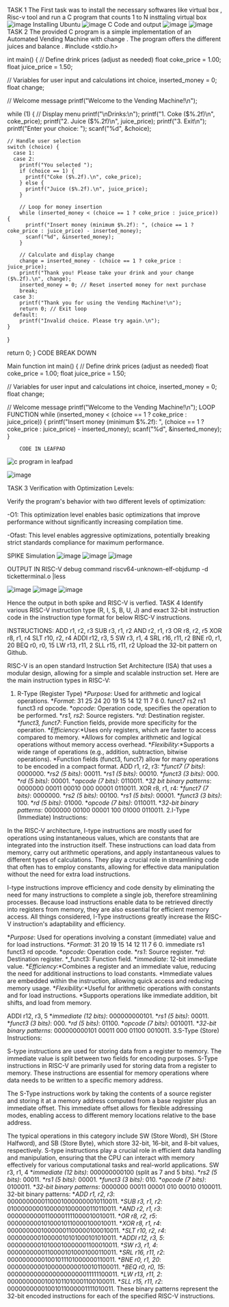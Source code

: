 TASK 1 
The First task was to install the necessary softwares like virtual box , Risc-v tool and run a C program that counts 1 to N 
insttaling virtual box
![image](https://github.com/sahana09012004/TASK-1-/assets/150324046/80faafdc-45e1-4534-816b-0f105889e7eb)
Installing Ubuntu
![image](https://github.com/sahana09012004/TASK-1-/assets/150324046/3ca8366d-6633-4fde-bb3a-f74f2781582f)
C Code and output 
![image](https://github.com/sahana09012004/TASK-1-/assets/150324046/a02725f3-4de9-489c-a951-284bc18fcffa)
![image](https://github.com/sahana09012004/TASK-1-/assets/150324046/aa608163-ab2f-4ab8-9500-af0936fc68b4)
TASK 2 
The provided C program is a simple implementation of an Automated  Vending Machine with change . The program offers the different juices and balance .
#include <stdio.h>

int main() {
  // Define drink prices (adjust as needed)
  float coke_price = 1.00;
  float juice_price = 1.50;

  // Variables for user input and calculations
  int choice, inserted_money = 0;
  float change;

  // Welcome message
  printf("Welcome to the Vending Machine!\n");

  while (1) {
    // Display menu
    printf("\nDrinks:\n");
    printf("1. Coke ($%.2f)\n", coke_price);
    printf("2. Juice ($%.2f)\n", juice_price);
    printf("3. Exit\n");
    printf("Enter your choice: ");
    scanf("%d", &choice);

    // Handle user selection
    switch (choice) {
      case 1:
      case 2:
        printf("You selected ");
        if (choice == 1) {
          printf("Coke ($%.2f).\n", coke_price);
        } else {
          printf("Juice ($%.2f).\n", juice_price);
        }

        // Loop for money insertion
        while (inserted_money < (choice == 1 ? coke_price : juice_price)) {
          printf("Insert money (minimum $%.2f): ", (choice == 1 ? coke_price : juice_price) - inserted_money);
          scanf("%d", &inserted_money);
        }

        // Calculate and display change
        change = inserted_money - (choice == 1 ? coke_price : juice_price);
        printf("Thank you! Please take your drink and your change ($%.2f).\n", change);
        inserted_money = 0; // Reset inserted money for next purchase
        break;
      case 3:
        printf("Thank you for using the Vending Machine!\n");
        return 0; // Exit loop
      default:
        printf("Invalid choice. Please try again.\n");
    }
  }

  return 0;
}
CODE BREAK DOWN 


Main function 
int main() {
  // Define drink prices (adjust as needed)
  float coke_price = 1.00;
  float juice_price = 1.50;

  // Variables for user input and calculations
  int choice, inserted_money = 0;
  float change;

  // Welcome message
  printf("Welcome to the Vending Machine!\n");
LOOP FUNCTION 
 while (inserted_money < (choice == 1 ? coke_price : juice_price)) {
          printf("Insert money (minimum $%.2f): ", (choice == 1 ? coke_price : juice_price) - inserted_money);
          scanf("%d", &inserted_money);
        }

        
        CODE IN LEAFPAD 
![c program in leafpad](https://github.com/sahana09012004/TASK-1-/assets/150324046/80828039-3426-4e9e-bd41-62d0f498ca2f)


![image](https://github.com/sahana09012004/TASK-1-/assets/150324046/9d589350-c651-4d7a-b5be-fef8af054cd2)


TASK 3 
Verification with Optimization Levels:

Verify the program's behavior with two different levels of optimization:

-O1: This optimization level enables basic optimizations that improve performance without significantly increasing compilation time.

-Ofast: This level enables aggressive optimizations, potentially breaking strict standards compliance for maximum performance.

SPIKE Simulation 
![image](https://github.com/sahana09012004/TASK-1-/assets/150324046/c91baf0b-1a80-46cc-9fe4-f248b2b0ea86)
![image](https://github.com/sahana09012004/TASK-1-/assets/150324046/b709256c-b0a8-49c6-b2ab-c373178fe03f)
![image](https://github.com/sahana09012004/TASK-1-/assets/150324046/e296e5a5-4830-4148-96e4-beab579d0cc5)


OUTPUT IN RISC-V
debug command riscv64-unknown-elf-objdump -d ticketterminal.o |less

![image](https://github.com/sahana09012004/TASK-1-/assets/150324046/bf1f5c46-44e0-44e5-a1d7-b9052d71cbee)
![image](https://github.com/sahana09012004/TASK-1-/assets/150324046/6f9d35cd-7d44-4283-a1d4-8f48d4efd2bc)
![image](https://github.com/sahana09012004/TASK-1-/assets/150324046/40a2c21e-e6fe-4d29-88e8-4ec0d1a69e46)


Hence the output in both spike and RISC-V is verfied.
TASK 4 
Identify various RISC-V instruction type (R, I, S, B, U, J) and exact 32-bit instruction code in the instruction type format for below RISC-V instructions.


INSTRUCTIONS:
     ADD r1, r2, r3
     SUB r3, r1, r2
     AND r2, r1, r3
     OR r8, r2, r5
     XOR r8, r1, r4
     SLT r10, r2, r4
     ADDI r12, r3, 5
     SW r3, r1, 4
     SRL r16, r11, r2
     BNE r0, r1, 20
     BEQ r0, r0, 15
     LW r13, r11, 2
     SLL r15, r11, r2
Upload the 32-bit pattern on Github.

RISC-V is an open standard Instruction Set Architecture (ISA) that uses a modular design, allowing for a simple and scalable instruction set. Here are the main instruction types in RISC-V:

1. R-Type (Register Type)  *_Purpose_: Used for arithmetic and logical operations.
  *_Format_: 31   25 24  20 19  15 14  12 11   7 6   0.
             funct7 rs2 rs1 funct3 rd   opcode.
  *_opcode_: Operation code, specifies the operation to be performed.
  *_rs1, rs2_: Source registers.
  *_rd_: Destination register.
  *_funct3, funct7_: Function fields, provide more specificity for the operation.
  *_Efficiency_:*Uses only registers, which are faster to access compared to memory.
                *Allows for complex arithmetic and logical operations without memory access overhead.
  *_Flexibility_:*Supports a wide range of operations (e.g., addition, subtraction, bitwise operations).
                 *Function fields (funct3, funct7) allow for many operations to be encoded in a compact format.
   ADD r1, r2, r3:
      *_funct7 (7 bits)_: 0000000.
   *_rs2 (5 bits)_: 00011.
   *_rs1 (5 bits)_: 00010.
   *_funct3 (3 bits)_: 000.
   *_rd (5 bits)_: 00001.
   *_opcode (7 bits)_: 0110011.
   *_32 bit binary patterns_:
           0000000 00011 00010 000 00001 0110011.
   XOR r8, r1, r4:
      *_funct7 (7 bits)_: 0000000.
   *_rs2 (5 bits)_: 00100.
   *_rs1 (5 bits)_: 00001.
   *_funct3 (3 bits)_: 100.
   *_rd (5 bits)_: 01000.
   *_opcode (7 bits)_: 0110011.
   *_32-bit binary patterns_:
            0000000 00100 00001 100 01000 0110011.
2.I-Type (Immediate) Instructions:

In the RISC-V architecture, I-type instructions are mostly used for operations using instantaneous values, which are constants that are integrated into the instruction itself. These instructions can load data from memory, carry out arithmetic operations, and apply instantaneous values to different types of calculations. They play a crucial role in streamlining code that often has to employ constants, allowing for effective data manipulation without the need for extra load instructions.

I-type instructions improve efficiency and code density by eliminating the need for many instructions to complete a single job, therefore streamlining processes. Because load instructions enable data to be retrieved directly into registers from memory, they are also essential for efficient memory access. All things considered, I-Type instructions greatly increase the RISC-V instruction's adaptability and efficiency.

   *_Purpose_: Used for operations involving a constant (immediate) value and for load instructions.
   *_Format_: 31     20 19  15 14  12 11   7 6 0.
              immediate rs1 funct3 rd   opcode.
   *_opcode_: Operation code.
   *_rs1_: Source register.
   *_rd_: Destination register.
   *_funct3: Function field.
   *_immediate_: 12-bit immediate value.
   *_Efficiency_:*Combines a register and an immediate value, reducing the need for additional instructions to load constants.
                 *Immediate values are embedded within the instruction, allowing quick access and reducing memory usage.
   *_Flexibility_:*Useful for arithmetic operations with constants and for load  instructions.
           *Supports operations like immediate addition, bit shifts, and load from memory.

  ADDI r12, r3, 5
     *_immediate (12 bits)_: 000000000101.
   *_rs1 (5 bits)_: 00011.
   *_funct3 (3 bits)_: 000.
   *_rd (5 bits)_: 01100.
   *_opcode (7 bits)_: 0010011.
   *_32-bit binary patterns_:
            000000000101 00011 000 01100 0010011.
  3.S-Type (Store) Instructions:

S-type instructions are used for storing data from a register to memory. The immediate value is split between two fields for encoding purposes. S-Type instructions in RISC-V are primarily used for storing data from a register to memory. These instructions are essential for memory operations where data needs to be written to a specific memory address.

The S-Type instructions work by taking the contents of a source register and storing it at a memory address computed from a base register plus an immediate offset. This immediate offset allows for flexible addressing modes, enabling access to different memory locations relative to the base address.

The typical operations in this category include SW (Store Word), SH (Store Halfword), and SB (Store Byte), which store 32-bit, 16-bit, and 8-bit values, respectively. S-type instructions play a crucial role in efficient data handling and manipulation, ensuring that the CPU can interact with memory effectively for various computational tasks and real-world applications.
SW r3, r1, 4
  *_immediate (12 bits)_: 000000000100 (split as 7 and 5 bits).
  *_rs2 (5 bits)_: 00011.
  *_rs1 (5 bits)_: 00001.
  *_funct3 (3 bits)_: 010.
  *_opcode (7 bits)_: 0100011.
  *_32-bit binary patterns_:
           0000000 00011 00001 010 00010 0100011.
  32-bit binary patterns:
  *_ADD  r1, r2, r3_: 00000000001100010000000010110011.
  *_SUB  r3, r1, r2_: 01000000001000001000000110110011.
  *_AND  r2, r1, r3_: 00000000001100001111000010010011.
  *_OR   r8, r2, r5_: 00000000010100010110000100010011.
  *_XOR  r8, r1, r4_: 00000000010000001100000100010011.
  *_SLT  r10, r2, r4_: 00000000010000010101000101010011.
  *_ADDI r12, r3, 5_: 00000000010100010000001100010011.
  *_SW   r3, r1, 4_: 00000000001100001010001000110011.
  *_SRL  r16, r11, r2_: 00000000001001011101000000110011.
  *_BNE  r0, r1, 20_: 00000000001000000000100101100011.
  *_BEQ  r0, r0, 15_: 00000000000000000000011111100011.
  *_LW   r13, r11, 2_: 00000000001001011010001100100011.
  *_SLL  r15, r11, r2_: 00000000001001011000001111010011.
These binary patterns represent the 32-bit encoded instructions for each of the specified RISC-V instructions.


   



